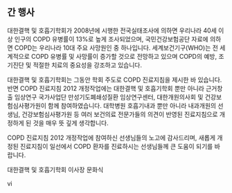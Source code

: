 ## 간 행사

대한결핵 및 호흡기학회가 2008년에 시행한 전국실태조사에 의하면 우리나라 40세 이상 인구의 COPD 유병률이 13%로 높게 조사되었으며, 국민건강보험공단 자료에 의하면 COPD는 우리나라 10대 주요 사망원인 중 하나입니다. 세계보건기구(WHO)는 전 세계적으로 COPD 유병률 및 사망률이 증가할 것으로 전망하고 있으며 COPD의 예방, 조기진단 및 적절한 치료의 중요성을 강조하고 있습니다.

대한결핵 및 호흡기학회는 그동안 학회 주도로 COPD 진료지침을 제시한 바 있습니다. 반면 COPD 진료지침 2012 개정작업에는 대한결핵 및 호흡기학회 뿐만 아니라 근거창출 임상연구 국가사업단 만성기도폐쇄성질환 임상연구센터, 대한개원의사회 및 건강보험심사평가원이 함께 참여하였습니다. 대학병원 호흡기내과 뿐만 아니라 내과개원의 선생님, 건강보험심사평가원 등 여러 보건의료 전문가들의 의견이 반영된 진료지침으로 개정하게 된 것을 매우 뜻 깊게 생각합니다.

COPD 진료지침 2012 개정작업에 참여하신 선생님들의 노고에 감사드리며, 새롭게 개정된 진료지침이 일선에서 COPD 환자를 진료하시는 선생님들께 큰 도움이 되기를 바랍니다.

대한결핵 및 호흡기학회
이사장 문화식

<PAGE>vi